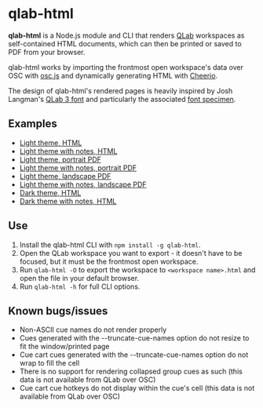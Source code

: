 # qlab-html

**qlab-html** is a Node.js module and CLI that renders [QLab](http://figure53.com/qlab/) workspaces as self-contained HTML documents, which can then be printed or saved to PDF from your browser.

qlab-html works by importing the frontmost open workspace's data over OSC with [osc.js](https://github.com/colinbdclark/osc.js) and dynamically generating HTML with [Cheerio](https://github.com/cheeriojs/cheerio).

The design of qlab-html's rendered pages is heavily inspired by Josh Langman's [QLab 3 font](https://figure53.hostedwiki.co/pages/QLab%203%20Font) and particularly the associated [font specimen](https://docs.google.com/viewer?a=v&pid=forums&srcid=MDg0ODgyOTc2Mzg5ODkzNDEyMDEBMTQwMDAyMzgwMjE0MTQ5OTYzOTEBQlVaLW9sU0V2TGdKATAuMgEBdjI).

## Examples

- [Light theme, HTML](https://rawgit.com/okofish/qlab-html/master/samples/light.html)
- [Light theme with notes, HTML](https://rawgit.com/okofish/qlab-html/master/samples/light-notes.html)
- [Light theme, portrait PDF](https://rawgit.com/okofish/qlab-html/master/samples/light-portrait.pdf)
- [Light theme with notes, portrait PDF](https://rawgit.com/okofish/qlab-html/master/samples/light-portrait-notes.pdf)
- [Light theme, landscape PDF](https://rawgit.com/okofish/qlab-html/master/samples/light-landscape.pdf)
- [Light theme with notes, landscape PDF](https://rawgit.com/okofish/qlab-html/master/samples/light-landscape-notes.pdf)
- [Dark theme, HTML](https://rawgit.com/okofish/qlab-html/master/samples/dark.html)
- [Dark theme with notes, HTML](https://rawgit.com/okofish/qlab-html/master/samples/dark-notes.html)

## Use

1. Install the qlab-html CLI with `npm install -g qlab-html`.
2. Open the QLab workspace you want to export - it doesn't have to be focused, but it must be the frontmost open workspace.
3. Run `qlab-html -O` to export the workspace to `<workspace name>.html` and open the file in your default browser.
4. Run `qlab-html -h` for full CLI options.

## Known bugs/issues

- Non-ASCII cue names do not render properly
- Cues generated with the --truncate-cue-names option do not resize to fit the window/printed page
- Cue cart cues generated with the --truncate-cue-names option do not wrap to fill the cell
- There is no support for rendering collapsed group cues as such (this data is not available from QLab over OSC)
- Cue cart cue hotkeys do not display within the cue's cell (this data is not available from QLab over OSC)